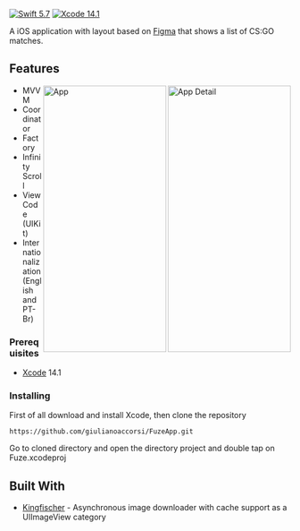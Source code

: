 
[![Swift 5.7](https://img.shields.io/badge/Swift-5.7-blue.svg?style=flat)](https://swift.org)
[![Xcode 14.1](https://img.shields.io/badge/Xcode-14.1-blue.svg?style=flat)](https://developer.apple.com/xcode/)

A iOS application with layout based on [Figma](https://www.figma.com/file/OeNVxV2YkHXMgzky8YNQQO/Desafio-CSTV?node-id=0%3A1) that shows a list of CS:GO matches.

## Features

<img src="https://user-images.githubusercontent.com/45433850/200404912-3b5844ed-3c2f-4756-bbc2-dca0b10581a6.png" align="right"
     title="App Detail" width="220 " height="476">
<img src="https://user-images.githubusercontent.com/45433850/200404752-392d38ad-a10b-4d23-bc54-a7df4047328d.png" align="right"
     title="App" width="220  " height="476">

* MVVM
* Coordinator
* Factory
* Infinity Scroll
* View Code (UIKit)
* Internationalization (English and PT-Br)

### Prerequisites

* [Xcode](https://developer.apple.com/xcode/) 14.1

### Installing

First of all download and install Xcode, then clone the repository

```
https://github.com/giulianoaccorsi/FuzeApp.git
```

Go to cloned directory and open the directory project and double tap on Fuze.xcodeproj

## Built With
* [Kingfischer](https://github.com/onevcat/Kingfisher) - Asynchronous image downloader with cache support as a UIImageView category

